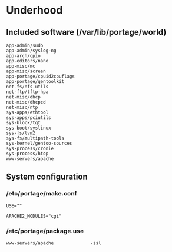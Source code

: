 # Underhood

## Included software (/var/lib/portage/world)
```
app-admin/sudo
app-admin/syslog-ng
app-arch/cpio
app-editors/nano
app-misc/mc
app-misc/screen
app-portage/cpuid2cpuflags
app-portage/gentoolkit
net-fs/nfs-utils
net-ftp/tftp-hpa
net-misc/dhcp
net-misc/dhcpcd
net-misc/ntp
sys-apps/ethtool
sys-apps/pciutils
sys-block/tgt
sys-boot/syslinux
sys-fs/lvm2
sys-fs/multipath-tools
sys-kernel/gentoo-sources
sys-process/cronie
sys-process/htop
www-servers/apache
```

## System configuration


### /etc/portage/make.conf
```
USE=""

APACHE2_MODULES="cgi"
```

### /etc/portage/package.use
```
www-servers/apache              -ssl
```

